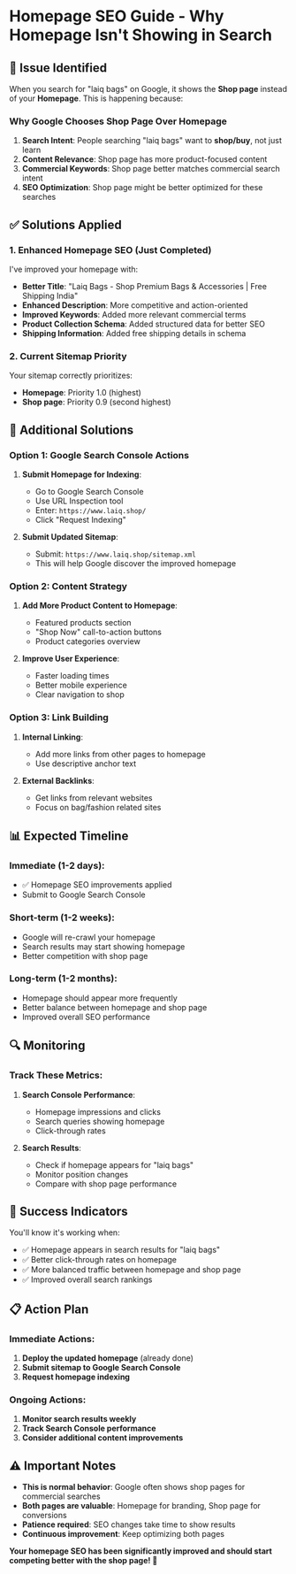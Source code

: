 # Homepage SEO Guide - Why Homepage Isn't Showing in Search

## 🚨 Issue Identified

When you search for "laiq bags" on Google, it shows the **Shop page** instead of your **Homepage**. This is happening because:

### Why Google Chooses Shop Page Over Homepage

1. **Search Intent**: People searching "laiq bags" want to **shop/buy**, not just learn
2. **Content Relevance**: Shop page has more product-focused content
3. **Commercial Keywords**: Shop page better matches commercial search intent
4. **SEO Optimization**: Shop page might be better optimized for these searches

## ✅ Solutions Applied

### 1. Enhanced Homepage SEO (Just Completed)

I've improved your homepage with:

- **Better Title**: "Laiq Bags - Shop Premium Bags & Accessories | Free Shipping India"
- **Enhanced Description**: More competitive and action-oriented
- **Improved Keywords**: Added more relevant commercial terms
- **Product Collection Schema**: Added structured data for better SEO
- **Shipping Information**: Added free shipping details in schema

### 2. Current Sitemap Priority

Your sitemap correctly prioritizes:
- **Homepage**: Priority 1.0 (highest)
- **Shop page**: Priority 0.9 (second highest)

## 🎯 Additional Solutions

### Option 1: Google Search Console Actions

1. **Submit Homepage for Indexing**:
   - Go to Google Search Console
   - Use URL Inspection tool
   - Enter: `https://www.laiq.shop/`
   - Click "Request Indexing"

2. **Submit Updated Sitemap**:
   - Submit: `https://www.laiq.shop/sitemap.xml`
   - This will help Google discover the improved homepage

### Option 2: Content Strategy

1. **Add More Product Content to Homepage**:
   - Featured products section
   - "Shop Now" call-to-action buttons
   - Product categories overview

2. **Improve User Experience**:
   - Faster loading times
   - Better mobile experience
   - Clear navigation to shop

### Option 3: Link Building

1. **Internal Linking**:
   - Add more links from other pages to homepage
   - Use descriptive anchor text

2. **External Backlinks**:
   - Get links from relevant websites
   - Focus on bag/fashion related sites

## 📊 Expected Timeline

### Immediate (1-2 days):
- ✅ Homepage SEO improvements applied
- Submit to Google Search Console

### Short-term (1-2 weeks):
- Google will re-crawl your homepage
- Search results may start showing homepage
- Better competition with shop page

### Long-term (1-2 months):
- Homepage should appear more frequently
- Better balance between homepage and shop page
- Improved overall SEO performance

## 🔍 Monitoring

### Track These Metrics:
1. **Search Console Performance**:
   - Homepage impressions and clicks
   - Search queries showing homepage
   - Click-through rates

2. **Search Results**:
   - Check if homepage appears for "laiq bags"
   - Monitor position changes
   - Compare with shop page performance

## 🎉 Success Indicators

You'll know it's working when:
- ✅ Homepage appears in search results for "laiq bags"
- ✅ Better click-through rates on homepage
- ✅ More balanced traffic between homepage and shop page
- ✅ Improved overall search rankings

## 📋 Action Plan

### Immediate Actions:
1. **Deploy the updated homepage** (already done)
2. **Submit sitemap to Google Search Console**
3. **Request homepage indexing**

### Ongoing Actions:
1. **Monitor search results weekly**
2. **Track Search Console performance**
3. **Consider additional content improvements**

## ⚠️ Important Notes

- **This is normal behavior**: Google often shows shop pages for commercial searches
- **Both pages are valuable**: Homepage for branding, Shop page for conversions
- **Patience required**: SEO changes take time to show results
- **Continuous improvement**: Keep optimizing both pages

**Your homepage SEO has been significantly improved and should start competing better with the shop page! 🚀**
